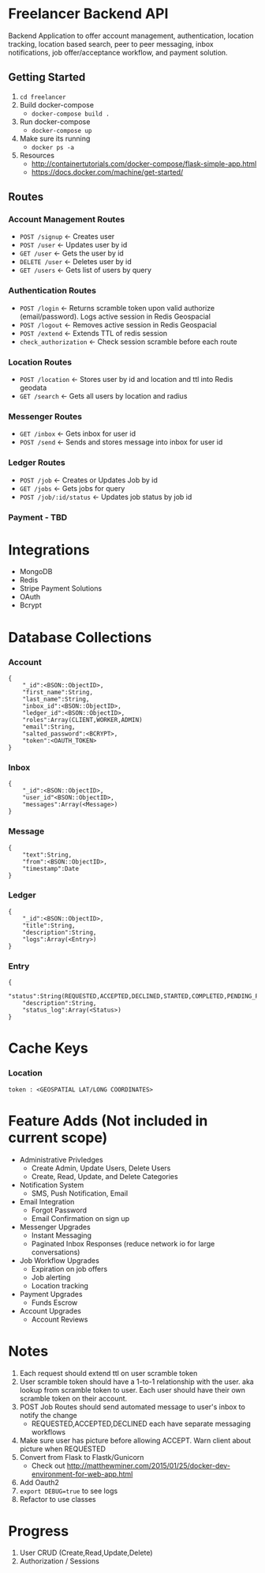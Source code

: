 # Freelancer Backend API
Backend Application to offer account management, authentication, location tracking, location based search, peer to peer messaging, inbox notifications, job offer/acceptance workflow, and payment solution.

## Getting Started 
1.  `cd freelancer`
2.  Build docker-compose
	- `docker-compose build .`
3.  Run docker-compose
	- `docker-compose up`
4.  Make sure its running
	- `docker ps -a`
5.  Resources
	- http://containertutorials.com/docker-compose/flask-simple-app.html
	- https://docs.docker.com/machine/get-started/


## Routes
### Account Management Routes
- `POST /signup`  <- Creates user
- `POST /user`    <- Updates user by id
- `GET /user`     <- Gets the user by id
- `DELETE /user`  <- Deletes user by id
- `GET /users`    <- Gets list of users by query

### Authentication Routes
- `POST /login`    <- Returns scramble token upon valid authorize (email/password).  Logs active session in Redis Geospacial
- `POST /logout`   <- Removes active session in Redis Geospacial
- `POST /extend`   <- Extends TTL of redis session
- `check_authorization` <- Check session scramble before each route


### Location Routes
- `POST /location`  <- Stores user by id and location and ttl into Redis geodata 
- `GET /search`   <- Gets all users by location and radius 

### Messenger Routes
- `GET /inbox`   <- Gets inbox for user id
- `POST /send`  <- Sends and stores message into inbox for user id

### Ledger Routes
- `POST /job`   <- Creates or Updates Job by id
- `GET /jobs`   <- Gets jobs for query
- `POST /job/:id/status` <- Updates job status by job id

### Payment - TBD

# Integrations
- MongoDB
- Redis
- Stripe Payment Solutions
- OAuth
- Bcrypt

# Database Collections
### Account
```
{
	"_id":<BSON::ObjectID>,
	"first_name":String,
	"last_name":String,
	"inbox_id":<BSON::ObjectID>,
	"ledger_id":<BSON::ObjectID>,
	"roles":Array(CLIENT,WORKER,ADMIN)
	"email":String,
	"salted_password":<BCRYPT>,
	"token":<OAUTH_TOKEN>
}
```
### Inbox
```
{
	"_id":<BSON::ObjectID>,
	"user_id"<BSON::ObjectID>,
	"messages":Array(<Message>)
}
```
### Message
```
{
	"text":String,
	"from":<BSON::ObjectID>,
	"timestamp":Date
}
```
### Ledger
```
{
	"_id":<BSON::ObjectID>,
	"title":String,
	"description":String,
	"logs":Array(<Entry>)
}
```
### Entry
```
{
	"status":String(REQUESTED,ACCEPTED,DECLINED,STARTED,COMPLETED,PENDING_PAYMENT,PAID),
	"description":String,
	"status_log":Array(<Status>)
}
```



# Cache Keys
### Location
`token : <GEOSPATIAL LAT/LONG COORDINATES>`

# Feature Adds (Not included in current scope)
- Administrative Privledges
	- Create Admin, Update Users, Delete Users
	- Create, Read, Update, and Delete Categories
- Notification System
	- SMS, Push Notification, Email
- Email Integration
	- Forgot Password
	- Email Confirmation on sign up
- Messenger Upgrades
	- Instant Messaging
	- Paginated Inbox Responses (reduce network io for large conversations) 
- Job Workflow Upgrades
	- Expiration on job offers
	- Job alerting
	- Location tracking
- Payment Upgrades
	- Funds Escrow
- Account Upgrades
	- Account Reviews


# Notes
1.  Each request should extend ttl on user scramble token
2.  User scramble token should have a 1-to-1 relationship with the user.  aka lookup from scramble token to user.  Each user should have their own scramble token on their account.
3.  POST Job Routes should send automated message to user's inbox to notify the change
	- REQUESTED,ACCEPTED,DECLINED each have separate messaging workflows
4.  Make sure user has picture before allowing ACCEPT.  Warn client about picture when REQUESTED
5.  Convert from Flask to Flastk/Gunicorn 
	- Check out http://matthewminer.com/2015/01/25/docker-dev-environment-for-web-app.html
6.  Add Oauth2
7.  `export DEBUG=true` to see logs
8.  Refactor to use classes



# Progress
1.  User CRUD (Create,Read,Update,Delete)
2.  Authorization / Sessions





